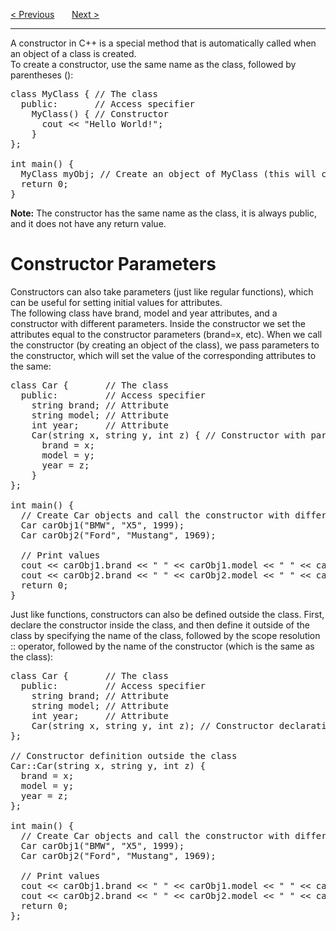 <a href="/Classes/Methods.md">&lt; Previous</a>
&nbsp;&nbsp;&nbsp;&nbsp;&nbsp;
<a href="/Classes/Specifiers.md">Next &gt;</a>
<hr>
A constructor in C++ is a special method that is automatically called when an object of a class is created.
<br>
To create a constructor, use the same name as the class, followed by parentheses ():
<pre>
class MyClass { // The class
  public:       // Access specifier
    MyClass() { // Constructor
      cout &lt;&lt; "Hello World!";
    }
};<br>
int main() {
  MyClass myObj; // Create an object of MyClass (this will call the constructor)
  return 0;
}
</pre>
<b>Note:</b> The constructor has the same name as the class, it is always public, and it does not have any return value.
<h1>Constructor Parameters</h1>
Constructors can also take parameters (just like regular functions), which can be useful for setting initial values for attributes.
<br>
The following class have brand, model and year attributes, and a constructor with different parameters. Inside the constructor we set the attributes equal to the constructor parameters (brand=x, etc). When we call the constructor (by creating an object of the class), we pass parameters to the constructor, which will set the value of the corresponding attributes to the same:
<pre>
class Car {       // The class
  public:         // Access specifier
    string brand; // Attribute
    string model; // Attribute
    int year;     // Attribute
    Car(string x, string y, int z) { // Constructor with parameters
      brand = x;
      model = y;
      year = z;
    }
};<br>
int main() {
  // Create Car objects and call the constructor with different values
  Car carObj1("BMW", "X5", 1999);
  Car carObj2("Ford", "Mustang", 1969);<br>
  // Print values
  cout &lt;&lt; carObj1.brand &lt;&lt; " " &lt;&lt; carObj1.model &lt;&lt; " " &lt;&lt; carObj1.year &lt;&lt; "\n";
  cout &lt;&lt; carObj2.brand &lt;&lt; " " &lt;&lt; carObj2.model &lt;&lt; " " &lt;&lt; carObj2.year &lt;&lt; "\n";
  return 0;
}
</pre>
Just like functions, constructors can also be defined outside the class. First, declare the constructor inside the class, and then define it outside of the class by specifying the name of the class, followed by the scope resolution :: operator, followed by the name of the constructor (which is the same as the class):
<pre>
class Car {       // The class
  public:         // Access specifier
    string brand; // Attribute
    string model; // Attribute
    int year;     // Attribute
    Car(string x, string y, int z); // Constructor declaration
};<br>
// Constructor definition outside the class
Car::Car(string x, string y, int z) {
  brand = x;
  model = y;
  year = z;
};<br>
int main() {
  // Create Car objects and call the constructor with different values
  Car carObj1("BMW", "X5", 1999);
  Car carObj2("Ford", "Mustang", 1969);<br>
  // Print values
  cout &lt;&lt; carObj1.brand &lt;&lt; " " &lt;&lt; carObj1.model &lt;&lt; " " &lt;&lt; carObj1.year &lt;&lt; "\n";
  cout &lt;&lt; carObj2.brand &lt;&lt; " " &lt;&lt; carObj2.model &lt;&lt; " " &lt;&lt; carObj2.year &lt;&lt; "\n";
  return 0;
};
</pre>
